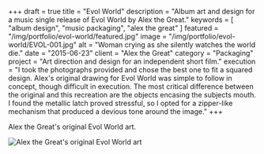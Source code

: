 +++
draft = true
title = "Evol World"
description = "Album art and design for a music single release of Evol World by Alex the Great."
keywords = [ "album design", "music packaging", "alex the great" ]
featured = "/img/portfolio/evol-world/featured.jpg"
image = "/img/portfolio/evol-world/EVOL-001.jpg"
alt = "Woman crying as she silently watches the world die."
date = "2015-06-23"
client = "Alex the Great"
category = "Packaging"
project = "Art direction and design for an independent short film."
execution = "I took the photographs provided and chose the best one to fit a squared design. Alex's original drawing for Evol World was simple to follow in concept, though difficult in execution. The most critical difference between the original and this recreation are the objects encasing the subjects mouth. I found the metallic latch proved stressful, so I opted for a zipper-like mechanism that produced a devious tone around the image."
+++

Alex the Great's original Evol World art.

![Alex the Great's original Evol World art](/img/portfolio/evol-world/evol-original.jpg)
